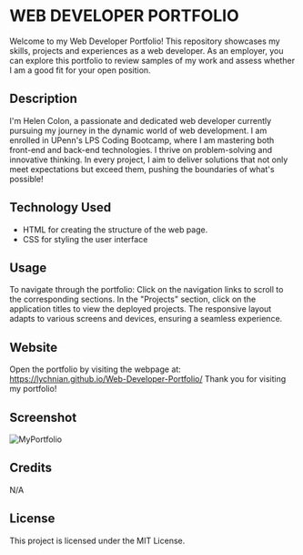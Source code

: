 # WEB DEVELOPER PORTFOLIO

Welcome to my Web Developer Portfolio! This repository showcases my skills, projects and experiences as a web developer. As an employer, you can explore this portfolio to review samples of my work and assess whether I am a good fit for your open position.


## Description

I'm Helen Colon, a passionate and dedicated web developer currently pursuing my journey in the dynamic world of web development. I am enrolled in UPenn's LPS Coding Bootcamp, where I am mastering both front-end and back-end technologies. I thrive on problem-solving and innovative thinking. In every project, I aim to deliver solutions that not only meet expectations but exceed them, pushing the boundaries of what's possible!


## Technology Used

- HTML for creating the structure of the web page.
- CSS for styling the user interface


## Usage

To navigate through the portfolio:
Click on the navigation links to scroll to the corresponding sections.
In the "Projects" section, click on the application titles to view the deployed projects.
The responsive layout adapts to various screens and devices, ensuring a seamless experience.


## Website

Open the portfolio by visiting the webpage at: https://lychnian.github.io/Web-Developer-Portfolio/
Thank you for visiting my portfolio!


## Screenshot


![MyPortfolio](https://github.com/Lychnian/Web-Developer-Portfolio/assets/140586279/0f5bcec7-40ee-41ab-8801-ca2f02c3c83a)




## Credits

N/A


## License

This project is licensed under the MIT License.
